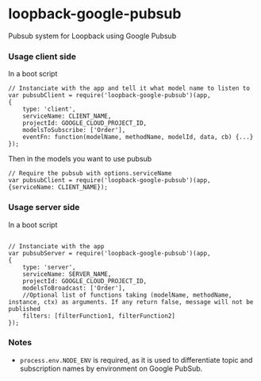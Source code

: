 # loopback-google-pubsub
Pubsub system for Loopback using Google Pubsub

### Usage client side

In a boot script
```
// Instanciate with the app and tell it what model name to listen to
var pubsubClient = require('loopback-google-pubsub')(app,
{
    type: 'client',
    serviceName: CLIENT_NAME,
    projectId: GOOGLE_CLOUD_PROJECT_ID,
    modelsToSubscribe: ['Order'],
    eventFn: function(modelName, methodName, modelId, data, cb) {...}
});
```


Then in the models you want to use pubsub
```
// Require the pubsub with options.serviceName
var pubsubClient = require('loopback-google-pubsub')(app, {serviceName: CLIENT_NAME});
```


### Usage server side

In a boot script
```

// Instanciate with the app
var pubsubServer = require('loopback-google-pubsub')(app,
{
    type: 'server',
    serviceName: SERVER_NAME,
    projectId: GOOGLE_CLOUD_PROJECT_ID,
    modelsToBroadcast: ['Order'],
    //Optional list of functions taking (modelName, methodName, instance, ctx) as arguments. If any return false, message will not be published
    filters: [filterFunction1, filterFunction2]
});
```

### Notes
* `process.env.NODE_ENV` is required, as it is used to differentiate topic and subscription names by environment on Google PubSub.
